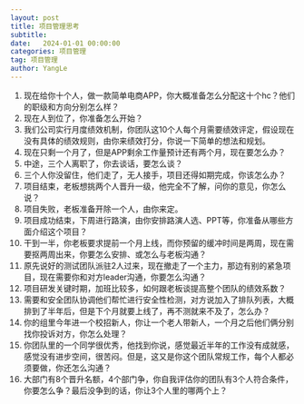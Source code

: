 ```yaml
---
layout: post
title: 项目管理思考
subtitle: 
date:   2024-01-01 00:00:00
categories: 项目管理
tag: 项目管理
author: YangLe
---
```




1. 现在给你十个人，做一款简单电商APP，你大概准备怎么分配这十个hc？他们的职级和方向分别怎么样？
2. 现在人到位了，你准备怎么开始？
3. 我们公司实行月度绩效机制，你团队这10个人每个月需要绩效评定，假设现在没有具体的绩效规则，由你来绩效打分，你说一下简单的想法和规划。
4. 现在只剩一个月了，但是APP剩余工作量预计还有两个月，现在要怎么办？
5. 中途，三个人离职了，你去谈话，要怎么谈？
6. 三个人你没留住，他们走了，无人接手，项目还得如期完成，你该怎么办？
7. 项目结束，老板想挑两个人晋升一级，他完全不了解，问你的意见，你怎么说？
8. 项目失败，老板准备开除一个人，由你来定。
9. 项目成功结束，下周进行路演，由你安排路演人选、PPT等，你准备从哪些方面介绍这个项目？
10. 干到一半，你老板要求提前一个月上线，而你预留的缓冲时间是两周，现在需要抠两周出来，你要怎么安排、或怎么与老板沟通？
11. 原先说好的测试团队派驻2人过来，现在撤走了一个主力，那边有别的紧急项目，现在需要你和对方leader沟通，你要怎么沟通？
12. 项目研发关键时期，加班比较多，如何跟老板谈提高整个团队的绩效系数？
13. 需要和安全团队协调他们帮忙进行安全性检测，对方说加入了排队列表，大概排到了半年后，但是下个月就要上线了，再不测就来不及了，怎么办？
14. 你的组里今年进一个校招新人，你让一个老人带新人，一个月之后他们俩分别找你投诉对方，你怎么处理？
15. 你团队里的一个同学很优秀，他找到你说，感觉最近半年的工作没有成就感，感觉没有进步空间，很苦闷。但是，这又是你这个团队常规工作，每个人都必须要做，你还怎么沟通？
16. 大部门有8个晋升名额，4个部门争，你自我评估你的团队有3个人符合条件，你要怎么争？最后没争到的话，你让3个人里的哪两个上？